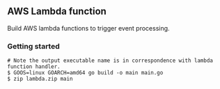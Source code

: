 ## AWS Lambda function

Build AWS lambda functions to trigger event processing.

### Getting started
```console
# Note the output executable name is in correspondence with lambda function handler.
$ GOOS=linux GOARCH=amd64 go build -o main main.go
$ zip lambda.zip main
```
